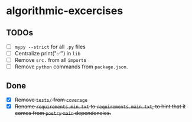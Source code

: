 # algorithmic-excercises

## TODOs

- [ ] `mypy --strict` for all `.py` files
- [ ] Centralize print("✅") in `lib`
- [ ] Remove `src.` from all `import`s
- [ ] Remove `python` commands from `package.json`.

## Done

- [x] ~~Remove `tests/` from `coverage`~~
- [x] ~~Rename `requirements.min.txt` to `requirements.main.txt`, to hint that it comes from `poetry` `main` dependencies.~~
